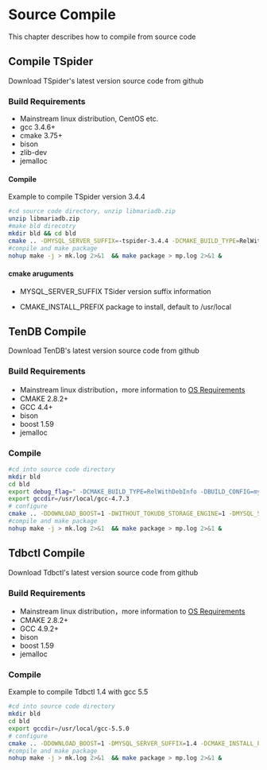 # Source Compile 
This chapter describes how to compile from source code

## Compile TSpider
Download TSpider's latest version source code from github

### Build Requirements
- Mainstream linux distribution, CentOS etc.
- gcc 3.4.6+
- cmake 3.75+
- bison
- zlib-dev
- jemalloc

#### Compile
Example to compile TSpider version 3.4.4
```bash
#cd source code directory, unzip libmariadb.zip
unzip libmariadb.zip
#make bld direcotry
mkdir bld && cd bld
cmake .. -DMYSQL_SERVER_SUFFIX=-tspider-3.4.4 -DCMAKE_BUILD_TYPE=RelWithDebInfo -DCMAKE_INSTALL_PREFIX=/usr/local/mysql -DBUILD_CONFIG=mysql_release -DWITH_EMBEDDED_SERVER=OFF -DWITH_JEMALLOC=no -DWITH_SSL=no -DWITHOUT_MROONGA_STORAGE_ENGINE=1 -DWITHOUT_TOKUDB_STORAGE_ENGINE=1 -DWITHOUT_MARIA_STORAGE_ENGINE=1 -DWITH_ARIA_STORAGE_ENGINE=0 -DWITH_NUMA=no -DWITH_WSREP=0
#compile and make package
nohup make -j > mk.log 2>&1  && make package > mp.log 2>&1 &
```

#### cmake aruguments
- MYSQL_SERVER_SUFFIX
TSider version suffix information

- CMAKE_INSTALL_PREFIX
package to install, default to /usr/local

## TenDB Compile
Download TenDB's latest version source code from github

### Build Requirements
- Mainstream linux distribution，more information to [OS Requirements](https://www.mysql.com/support/supportedplatforms/database.html)
- CMAKE 2.8.2+
- GCC 4.4+
- bison
- boost 1.59
- jemalloc

### Compile
```bash
#cd into source code directory
mkdir bld
cd bld
export debug_flag=" -DCMAKE_BUILD_TYPE=RelWithDebInfo -DBUILD_CONFIG=mysql_release "
export gccdir=/usr/local/gcc-4.7.3
# configure
cmake .. -DDOWNLOAD_BOOST=1 -DWITHOUT_TOKUDB_STORAGE_ENGINE=1 -DMYSQL_SERVER_SUFFIX=$suffix $debug_flag -DFEATURE_SET=community -DWITH_EMBEDDED_SERVER=OFF -DCMAKE_C_COMPILER=$gccdir/bin/gcc -DCMAKE_CXX_COMPILER=$gccdir/bin/g++ -DCMAKE_INSTALL_PREFIX=/usr/local/mysql -DCMAKE_CXX_FLAGS="-static-libgcc -static-libstdc++" -DCMAKE_C_FLAGS="-static-libgcc" -DWITH_QUERY_RESPONSE_TIME=on
#compile and make package
nohup make -j > mk.log 2>&1  && make package > mp.log 2>&1 &
```

## Tdbctl Compile
Download Tdbctl's latest version source code from github

### Build Requirements
- Mainstream linux distribution，more information to [OS Requirements](https://www.mysql.com/support/supportedplatforms/database.html)
- CMAKE 2.8.2+
- GCC 4.9.2+
- bison
- boost 1.59
- jemalloc

### Compile 
Example to compile Tdbctl 1.4 with gcc 5.5
```bash
#cd into source code directory
mkdir bld
cd bld
export gccdir=/usr/local/gcc-5.5.0
# configure
cmake .. -DDOWNLOAD_BOOST=1 -DMYSQL_SERVER_SUFFIX=1.4 -DCMAKE_INSTALL_PREFIX=/usr/local/mysql  -DCMAKE_BUILD_TYPE=RelWithDebInfo -DBUILD_CONFIG=mysql_release -DCMAKE_C_COMPILER=$gccdir/bin/gcc -DCMAKE_CXX_COMPILER=$gccdir/bin/g++ -DCMAKE_CXX_FLAGS="-static-libgcc -static-libstdc++" -DCMAKE_C_FLAGS="-static-libgcc" -DFEATURE_SET=community -DWITH_EMBEDDED_SERVER=OFF  -DWITH_QUERY_RESPONSE_TIME=on
#compile and make package
nohup make -j > mk.log 2>&1  && make package > mp.log 2>&1 &
```